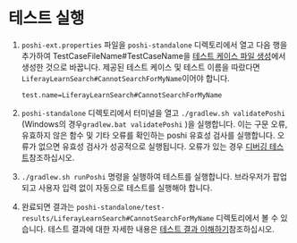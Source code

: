 # 테스트 실행

1. `poshi-ext.properties` 파일을 `poshi-standalone` 디렉토리에서 열고 다음 행을 추가하여 TestCaseFileName#TestCaseName을 [테스트 케이스 파일 생성](./creating-a-testcase-file.md)에서 생성한 것으로 바꿉니다. 제공된 테스트 케이스 및 테스트 이름을 따랐다면 `LiferayLearnSearch#CannotSearchForMyName`이어야 합니다.

    ```
    test.name=LiferayLearnSearch#CannotSearchForMyName
    ```
1. `poshi-standalone` 디렉토리에서 터미널을 열고 `./gradlew.sh validatePoshi` (Windows의 경우`gradlew.bat validatePoshi` )을 실행합니다. 이는 구문 오류, 유효하지 않은 함수 및 기타 오류를 확인하는 poshi 유효성 검사를 실행합니다. 오류가 없으면 유효성 검사가 성공적으로 실행됩니다. 오류가 있는 경우 [디버깅 테스트](./understanding-test-results-and-debugging-tests.md)참조하십시오.

1. `./gradlew.sh runPoshi` 명령을 실행하여 테스트를 실행합니다. 브라우저가 팝업되고 사용자 입력 없이 자동으로 테스트를 실행해야 합니다.

1. 완료되면 결과는 `poshi-standalone/test-results/LiferayLearnSearch#CannotSearchForMyName` 디렉토리에서 볼 수 있습니다. 테스트 결과에 대한 자세한 내용은 [테스트 결과 이해하기](./understanding-test-results-and-debugging-tests.md)참조하십시오.
